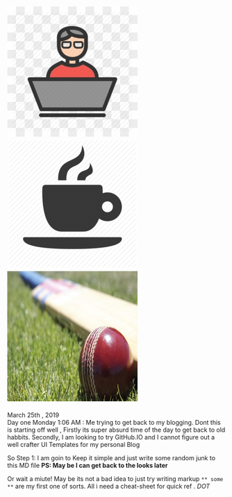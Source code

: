 ## [![CODE](/images/code.png)](https://www.linkedin.com/in/ratnadeepsimhadri/) [![COFFEE](/images/coffee.png)](https://www.starbucks.com/) [![CRICKET](/images/cricket.jpg)](http://www.espncricinfo.com/india/content/player/253802.html)

March  25th , 2019    
Day one Monday 1:06 AM :  Me trying to get back to my blogging.
Dont this is  starting off well , Firstly its super absurd time of the day to get back to old habbits. Secondly, I am looking to try GitHub.IO and I cannot figure out a well crafter UI Templates for my personal Blog 

So Step 1: I am goin to Keep it simple  and just write some random junk to this  MD file
**PS: May be I can get back to the looks later**

Or wait a miute! May be  its not a bad idea to just try writing markup `** some **` are my first one of sorts. All i need a cheat-sheet for quick ref . *DOT*
